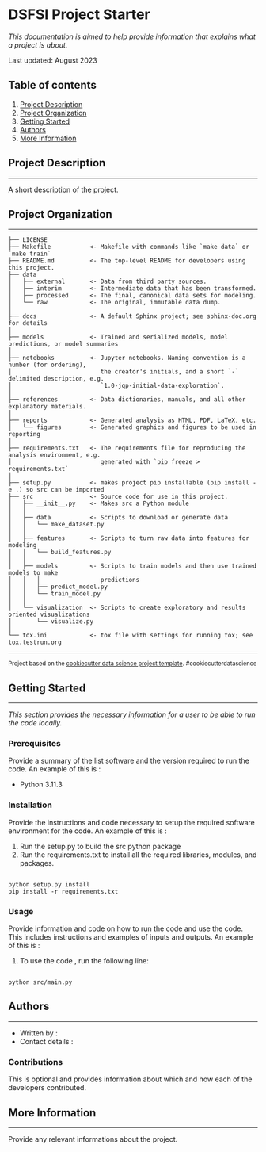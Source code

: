 DSFSI Project Starter
==============================

_This documentation is aimed to help provide information that explains what a project is about._

Last updated: August 2023

## Table of contents 

1. [Project Description](#project-description) 
2. [Project Organization](#project-organization) 
3. [Getting Started](#getting-started)
4. [Authors](#authors)
5. [More Information](#more-information)

## Project Description 
-----------

A short description of the project.

## Project Organization
------------

    ├── LICENSE
    ├── Makefile           <- Makefile with commands like `make data` or `make train`
    ├── README.md          <- The top-level README for developers using this project.
    ├── data
    │   ├── external       <- Data from third party sources.
    │   ├── interim        <- Intermediate data that has been transformed.
    │   ├── processed      <- The final, canonical data sets for modeling.
    │   └── raw            <- The original, immutable data dump.
    │
    ├── docs               <- A default Sphinx project; see sphinx-doc.org for details
    │
    ├── models             <- Trained and serialized models, model predictions, or model summaries
    │
    ├── notebooks          <- Jupyter notebooks. Naming convention is a number (for ordering),
    │                         the creator's initials, and a short `-` delimited description, e.g.
    │                         `1.0-jqp-initial-data-exploration`.
    │
    ├── references         <- Data dictionaries, manuals, and all other explanatory materials.
    │
    ├── reports            <- Generated analysis as HTML, PDF, LaTeX, etc.
    │   └── figures        <- Generated graphics and figures to be used in reporting
    │
    ├── requirements.txt   <- The requirements file for reproducing the analysis environment, e.g.
    │                         generated with `pip freeze > requirements.txt`
    │
    ├── setup.py           <- makes project pip installable (pip install -e .) so src can be imported
    ├── src                <- Source code for use in this project.
    │   ├── __init__.py    <- Makes src a Python module
    │   │
    │   ├── data           <- Scripts to download or generate data
    │   │   └── make_dataset.py
    │   │
    │   ├── features       <- Scripts to turn raw data into features for modeling
    │   │   └── build_features.py
    │   │
    │   ├── models         <- Scripts to train models and then use trained models to make
    │   │   │                 predictions
    │   │   ├── predict_model.py
    │   │   └── train_model.py
    │   │
    │   └── visualization  <- Scripts to create exploratory and results oriented visualizations
    │       └── visualize.py
    │
    └── tox.ini            <- tox file with settings for running tox; see tox.testrun.org


--------

<p><small>Project based on the <a target="_blank" href="https://drivendata.github.io/cookiecutter-data-science/">cookiecutter data science project template</a>. #cookiecutterdatascience</small></p>

## Getting Started
-----------
_This section provides the necessary information for a user to be able to run the code locally._

### Prerequisites 

Provide a summary of the list software and the version required to run the code. An example of this is : 

- Python 3.11.3 

### Installation 

Provide the instructions and code necessary to setup the required software environment for the code. An example of this is : 

1. Run the setup.py to build the src python package
2. Run the requirements.txt to install all the required libraries, modules, and packages.  

```

python setup.py install
pip install -r requirements.txt 

```

### Usage 

Provide information and code on how to run the code and use the code. This includes instructions and examples of inputs and outputs. An example of this is : 

1. To use the code , run the following line: 

```

python src/main.py

```

## Authors 
-----------

* Written by : 
* Contact details : 

### Contributions  

This is optional and provides information about which  and how each of the developers contributed. 

## More Information 
---------

Provide any relevant informations about the project. 